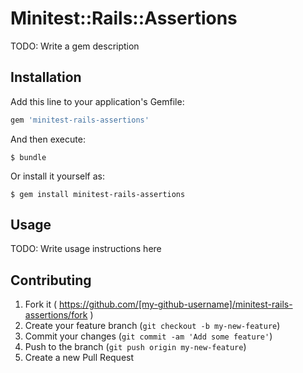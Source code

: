 # Minitest::Rails::Assertions

TODO: Write a gem description

## Installation

Add this line to your application's Gemfile:

```ruby
gem 'minitest-rails-assertions'
```

And then execute:

    $ bundle

Or install it yourself as:

    $ gem install minitest-rails-assertions

## Usage

TODO: Write usage instructions here

## Contributing

1. Fork it ( https://github.com/[my-github-username]/minitest-rails-assertions/fork )
2. Create your feature branch (`git checkout -b my-new-feature`)
3. Commit your changes (`git commit -am 'Add some feature'`)
4. Push to the branch (`git push origin my-new-feature`)
5. Create a new Pull Request

